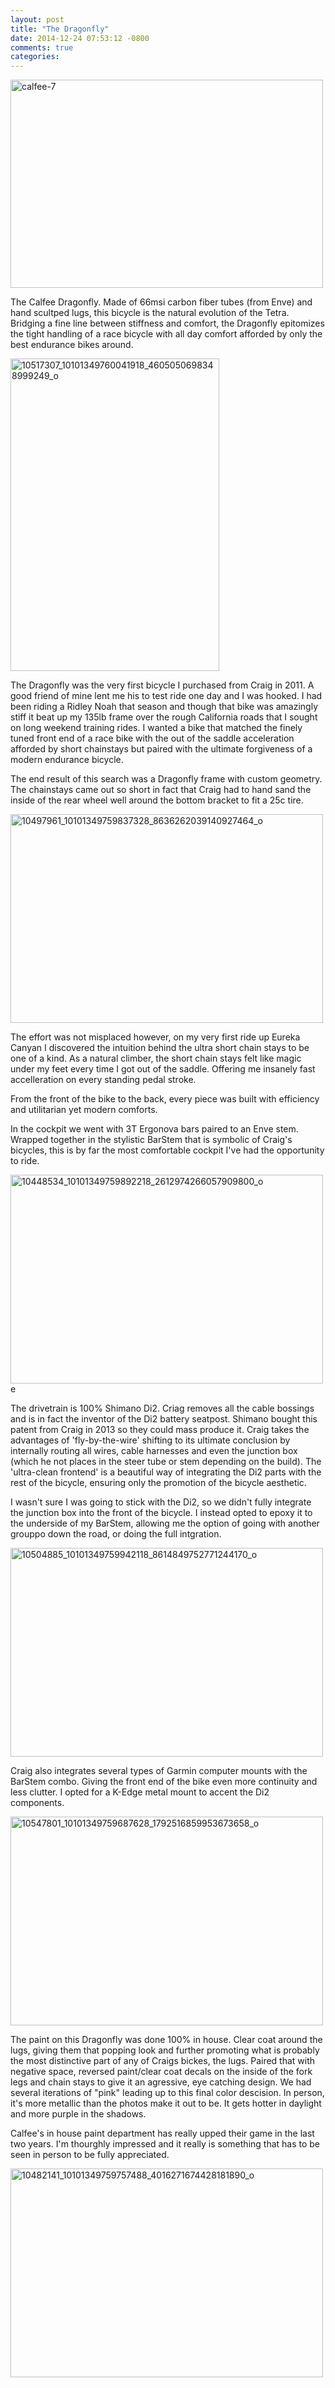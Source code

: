 ```yaml
---
layout: post
title: "The Dragonfly"
date: 2014-12-24 07:53:12 -0800
comments: true
categories: 
---
```

<a href="https://www.flickr.com/photos/129457394@N03/16093753491" title="calfee-7 by Jeff Malnick, on Flickr"><img src="https://farm8.staticflickr.com/7524/16093753491_10b24235aa.jpg" width="500" height="333" alt="calfee-7"></a>

The Calfee Dragonfly. Made of 66msi carbon fiber tubes (from Enve) and hand scultped lugs, this bicycle is the natural evolution of the Tetra. Bridging a fine line between stiffness and comfort, the Dragonfly epitomizes the tight handling of a race bicycle with all day comfort afforded by only the best endurance bikes around. 

<a href="https://www.flickr.com/photos/129457394@N03/15908269678" title="10517307_10101349760041918_4605050698348999249_o by Jeff Malnick, on Flickr"><img src="https://farm8.staticflickr.com/7513/15908269678_569149ffaf.jpg" width="334" height="500" alt="10517307_10101349760041918_4605050698348999249_o"></a>

The Dragonfly was the very first bicycle I purchased from Craig in 2011. A good friend of mine lent me his to test ride one day and I was hooked. I had been riding a Ridley Noah that season and though that bike was amazingly stiff it beat up my 135lb frame over the rough California roads that I sought on long weekend training rides. I wanted a bike that matched the finely tuned front end of a race bike with the out of the saddle acceleration afforded by short chainstays but paired with the ultimate forgiveness of a modern endurance bicycle.

The end result of this search was a Dragonfly frame with custom geometry. The chainstays came out so short in fact that Craig had to hand sand the inside of the rear wheel well around the bottom bracket to fit a 25c tire. 

<a href="https://www.flickr.com/photos/129457394@N03/15908269758" title="10497961_10101349759837328_8636262039140927464_o by Jeff Malnick, on Flickr"><img src="https://farm8.staticflickr.com/7559/15908269758_85208b9189.jpg" width="500" height="334" alt="10497961_10101349759837328_8636262039140927464_o"></a>

The effort was not misplaced however, on my very first ride up Eureka Canyan I discovered the intuition behind the ultra short chain stays to be one of a kind. As a natural climber, the short chain stays felt like magic under my feet every time I got out of the saddle. Offering me insanely fast accelleration on every standing pedal stroke. 

From the front of the bike to the back, every piece was built with efficiency and utilitarian yet modern comforts. 

In the cockpit we went with 3T Ergonova bars paired to an Enve stem. Wrapped together in the stylistic BarStem that is symbolic of Craig's bicycles, this is by far the most comfortable cockpit I've had the opportunity to ride. 

<a href="https://www.flickr.com/photos/129457394@N03/15909610269" title="10448534_10101349759892218_2612974266057909800_o by Jeff Malnick, on Flickr"><img src="https://farm8.staticflickr.com/7554/15909610269_fbe9d9d486.jpg" width="500" height="334" alt="10448534_10101349759892218_2612974266057909800_o"></a>e

The drivetrain is 100% Shimano Di2. Criag removes all the cable bossings and is in fact the inventor of the Di2 battery seatpost. Shimano bought this patent from Craig in 2013 so they could mass produce it. Craig takes the advantages of 'fly-by-the-wire' shifting to its ultimate conclusion by internally routing all wires, cable harnesses and even the junction box (which he not places in the steer tube or stem depending on the build). The 'ultra-clean frontend' is a beautiful way of integrating the Di2 parts with the rest of the bicycle, ensuring only the promotion of the bicycle aesthetic.

I wasn't sure I was going to stick with the Di2, so we didn't fully integrate the junction box into the front of the bicycle. I instead opted to epoxy it to the underside of my BarStem, allowing me the option of going with another grouppo down the road, or doing the full intgration. 

<a href="https://www.flickr.com/photos/129457394@N03/15909946307" title="10504885_10101349759942118_8614849752771244170_o by Jeff Malnick, on Flickr"><img src="https://farm9.staticflickr.com/8636/15909946307_7fbf3e7660.jpg" width="500" height="334" alt="10504885_10101349759942118_8614849752771244170_o"></a>

Craig also integrates several types of Garmin computer mounts with the BarStem combo. Giving the front end of the bike even more continuity and less clutter. I opted for a K-Edge metal mount to accent the Di2 components. 

<a href="https://www.flickr.com/photos/129457394@N03/15909946347" title="10547801_10101349759687628_1792516859953673658_o by Jeff Malnick, on Flickr"><img src="https://farm9.staticflickr.com/8627/15909946347_7360c02833.jpg" width="500" height="334" alt="10547801_10101349759687628_1792516859953673658_o"></a>

The paint on this Dragonfly was done 100% in house. Clear coat around the lugs, giving them that popping look and further promoting what is probably the most distinctive part of any of Craigs bickes, the lugs. Paired that with negative space, reversed paint/clear coat decals on the inside of the fork legs and chain stays to give it an agressive, eye catching design. We had several iterations of "pink" leading up to this final color descision. In person, it's more metallic than the photos make it out to be. It gets hotter in daylight and more purple in the shadows. 

Calfee's in house paint department has really upped their game in the last two years. I'm thourghly impressed and it really is something that has to be seen in person to be fully appreciated. 

<a href="https://www.flickr.com/photos/129457394@N03/15909610289" title="10482141_10101349759757488_4016271674428181890_o by Jeff Malnick, on Flickr"><img src="https://farm8.staticflickr.com/7573/15909610289_729af53085.jpg" width="500" height="334" alt="10482141_10101349759757488_4016271674428181890_o"></a>
